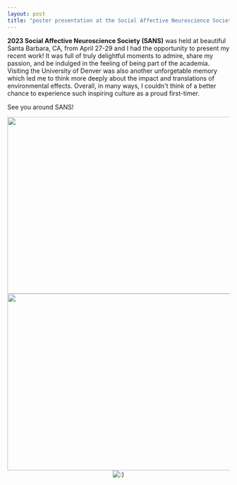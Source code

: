 ```yaml
---
layout: post
title: "poster presentation at the Social Affective Neuroscience Society!"
---
```


**2023 Social Affective Neuroscience Society (SANS)** was held at beautiful Santa Barbara, CA, from April 27-29 and I had the opportunity to present my recent work! 
It was full of truly delightful moments to admire, share my passion, and be indulged in the feeling of being part of the academia.
Visiting the University of Denver was also another unforgetable memory which led me to think more deeply about the impact and translations of environmental effects.
Overall, in many ways, I couldn't think of a better chance to experience such inspiring culture as a proud first-timer. 

See you around SANS! 

<img align="left" width="600" height="400" src="https://github.com/suzanpark/suzanpark.github.io/assets/143306172/1d3faf76-e9b1-4038-9096-4304a45aa36f"> <img align="right" width="600" height="400" src="https://github.com/suzanpark/suzanpark.github.io/assets/143306172/c7249619-efc3-49ae-89f1-306be08e23c4">

<p align="center">
   <img src="https://github.com/suzanpark/suzanpark.github.io/assets/143306172/1d3faf76-e9b1-4038-9096-4304a45aa36f" alt=":)"/>
</p>

